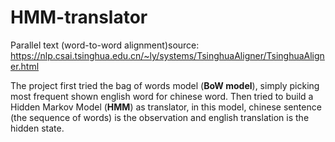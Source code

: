 # HMM-translator
Parallel text (word-to-word alignment)source:
https://nlp.csai.tsinghua.edu.cn/~ly/systems/TsinghuaAligner/TsinghuaAligner.html

The project first tried the bag of words model (**BoW model**), simply picking most frequent shown english word for chinese word.
Then tried to build a Hidden Markov Model (**HMM**) as translator, in this model, chinese sentence (the sequence of words) is the observation and english translation is the hidden state.

